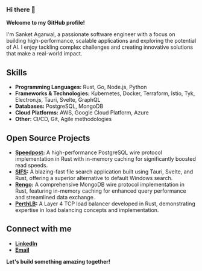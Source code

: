### Hi there 👋
**Welcome to my GitHub profile!**

I'm Sanket Agarwal, a passionate software engineer with a focus on building high-performance, scalable applications and exploring the potential of AI. I enjoy tackling complex challenges and creating innovative solutions that make a real-world impact. 

## Skills

* **Programming Languages:** Rust, Go, Node.js, Python
* **Frameworks & Technologies:** Kubernetes, Docker, Terraform, Istio, Tyk, Electron.js, Tauri, Svelte, GraphQL
* **Databases:** PostgreSQL, MongoDB
* **Cloud Platforms:** AWS, Google Cloud Platform, Azure
* **Other:** CI/CD, Git, Agile methodologies

## Open Source Projects

* **[Speedpost](https://github.com/sanket2904/speedpost):** A high-performance PostgreSQL wire protocol implementation in Rust with in-memory caching for significantly boosted read speeds.
* **[SIFS](https://github.com/sanket2904/sifs):** A blazing-fast file search application built using Tauri, Svelte, and Rust, offering a superior alternative to default Windows search.
* **[Rengo](https://github.com/sanket2904/rengo):** A comprehensive MongoDB wire protocol implementation in Rust, featuring in-memory caching for enhanced query performance and streamlined data exchange.
* **[PerthLB](https://github.com/sanket2904/perthlb):** A Layer 4 TCP load balancer developed in Rust, demonstrating expertise in load balancing concepts and implementation.

## Connect with me

* **[LinkedIn](https://www.linkedin.com/in/sagarwaldev/)**
* **[Email](mailto:agarwalsanket29@gmail.com)**

**Let's build something amazing together!**




<!--
**sanket2904/sanket2904** is a ✨ _special_ ✨ repository because its `README.md` (this file) appears on your GitHub profile.

Here are some ideas to get you started:

- 🔭 I’m currently working on ...
- 🌱 I’m currently learning ...
- 👯 I’m looking to collaborate on ...
- 🤔 I’m looking for help with ...
- 💬 Ask me about ...
- 📫 How to reach me: ...
- 😄 Pronouns: ...
- ⚡ Fun fact: ...
-->
